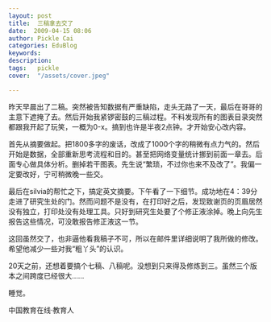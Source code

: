 ```yaml
---
layout: post  
title:  三稿拿去交了  
date:  2009-04-15 08:06  
author: Pickle Cai  
categories: EduBlog  
keywords: 
description:   
tags:	pickle   
cover:  "/assets/cover.jpeg"  

---  
```

    
昨天早晨出了二稿。突然被告知数据有严重缺陷，走头无路了一天，最后在哥哥的主意下遮掩了去。然后开始我紧锣密鼓的三稿过程。不料发现所有的图表目录突然都跟我开起了玩笑，一概为0-x。搞到也许是半夜2点钟。才开始安心改内容。



首先从摘要做起。把1800多字的废话，改成了1000个字的稍微有点力气的。然后开始是数据，全部重新思考流程和目的。甚至把网络变量统计挪到前面一章去。后面专心做具体分析。删掉若干图表。先生说“繁琐，不过你也来不及改了”。我偏一定要改好，宁可稍微晚一些交。



最后在silvia的帮忙之下，搞定英文摘要。下午看了一下细节。成功地在4：39分走进了研究生处的门。然而问题不是没有，在打印好之后，发现致谢页的页眉居然没有独立，打印处没有处理工具。只好到研究生处要了个修正液涂掉。晚上向先生报告这些情况，可没敢报告修正液这一节。



这回虽然交了，也非逼他看我稿子不可，所以在邮件里详细说明了我所做的修改。希望他减少一些对我“粗丫头”的认识。



20天之前，还想着要搞个七稿、八稿呢。没想到只来得及修炼到三。虽然三个版本之间跨度已经很大……



睡觉。



		    
 中国教育在线·教育人

